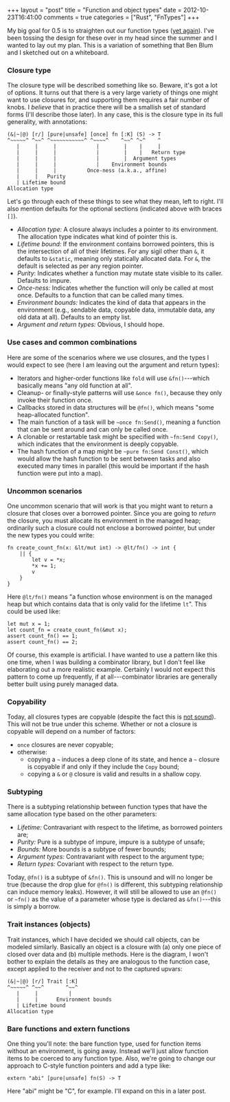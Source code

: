 +++
layout = "post"
title = "Function and object types"
date = 2012-10-23T16:41:00
comments = true
categories = ["Rust", "FnTypes"]
+++

My big goal for 0.5 is to straighten out our function types ([yet again][fn]).  I've
been tossing the design for these over in my head since the summer and
I wanted to lay out my plan.  This is a variation of something
that Ben Blum and I sketched out on a whiteboard.

[fn]: /blog/categories/fntypes

### Closure type

The closure type will be described something like so.  Beware, it's
got a lot of options.  It turns out that there is a very large variety
of things one might want to use closures for, and supporting them
requires a fair number of knobs.  I *believe* that in practice there
will be a smallish set of standard forms (I'll describe those later).
In any case, this is the closure type in its full generality, with
annotations:

    (&|~|@) [r/] [pure|unsafe] [once] fn [:K] (S) -> T
    ^~~~~~^ ^~~^ ^~~~~~~~~~~~^ ^~~~~^    ^~~^ ^~^    ^
       |     |     |             |        |    |     |
       |     |     |             |        |    |   Return type
       |     |     |             |        |  Argument types
       |     |     |             |    Environment bounds
       |     |     |          Once-ness (a.k.a., affine)
       |     |   Purity
       | Lifetime bound
    Allocation type

Let's go through each of these things to see what they mean,
left to right.  I'll also mention defaults for the optional
sections (indicated above with braces `[]`).

- *Allocation type:* A closure always includes a pointer to its
  environment.  The allocation type indicates what kind of pointer
  this is.
- *Lifetime bound:* If the environment contains borrowed pointers,
  this is the intersection of all of their lifetimes.  For any sigil
  other than `&`, it defaults to `&static`, meaning only statically
  allocated data.  For `&`, the default is selected as per any
  region pointer.
- *Purity*: Indicates whether a function may mutate state visible to
  its caller.  Defaults to impure.
- *Once-ness:* Indicates whether the function will only
  be called at most once.  Defaults to
  a function that can be called many times.
- *Environment bounds:* Indicates the kind of data that appears in the
  environment (e.g., sendable data, copyable data, immutable data, any
  old data at all).  Defaults to an empty list.
- *Argument and return types:* Obvious, I should hope.

### Use cases and common combinations

Here are some of the scenarios where we use closures, and the types
I would expect to see (here I am leaving out the argument and return
types):

- Iterators and higher-order functions like `fold` will use
  `&fn()`---which basically means "any old function at all".
- Cleanup- or finally-style patterns will use `&once fn()`, because they
  only invoke their function once.
- Callbacks stored in data structures will be `@fn()`, which means
  "some heap-allocated function".
- The main function of a task will be `~once fn:Send()`, meaning
  a function that can be sent around and can only be called once.
- A clonable or restartable task might be specified with `~fn:Send Copy()`,
  which indicates that the environment is deeply copyable.
- The hash function of a map might be `~pure fn:Send Const()`, which would
  allow the hash function to be sent between tasks and also executed
  many times in parallel (this would be important if the hash function
  were put into a map).
 
### Uncommon scenarios
 
One uncommon scenario that will work is that you might want to return
a closure that closes over a borrowed pointer.  Since you are going to
*return* the closure, you must allocate its environment in the managed
heap; ordinarily such a closure could not enclose a borrowed pointer,
but under the new types you could write:

    fn create_count_fn(x: &lt/mut int) -> @lt/fn() -> int {
        || {
            let v = *x;
            *x += 1;
            v
        }
    }
    
Here `@lt/fn()` means "a function whose environment is on the managed
heap but which contains data that is only valid for the lifetime
`lt`".  This could be used like:

    let mut x = 1;
    let count_fn = create_count_fn(&mut x);
    assert count_fn() == 1;
    assert count_fn() == 2;
    
Of course, this example is artificial.  I have wanted to use a pattern
like this one time, when I was building a combinator library, but I
don't feel like elaborating out a more realistic example.  Certainly I
would not expect this pattern to come up frequently, if at
all---combinator libraries are generally better built using purely
managed data.

### Copyability

Today, all closures types are copyable (despite the fact this is
[not sound][2828]).  This will not be true under this scheme.  Whether
or not a closure is copyable will depend on a number of factors:

- `once` closures are never copyable;
- otherwise:
  - copying a `~` induces a deep clone of its state, and hence
    a `~` closure is copyable if and only if they include the `Copy` bound;
  - copying a `&` or `@` closure is valid and results in a shallow
    copy.

[2828]: https://github.com/mozilla/rust/issues/2828

### Subtyping

There is a subtyping relationship between function types that have the
same allocation type based on the other parameters:

- *Lifetime:* Contravariant with respect to the lifetime, as borrowed
  pointers are;
- *Purity:* Pure is a subtype of impure, impure is a subtype of unsafe;
- *Bounds:* More bounds is a subtype of fewer bounds;
- *Argument types:* Contravariant with respect to the argument type;
- *Return types:* Covariant with respect to the return type.

Today, `@fn()` is a subtype of `&fn()`.  This is unsound and will no
longer be true (because the drop glue for `@fn()` is different, this
subtyping relationship can induce memory leaks).  However, it will
still be allowed to use an `@fn()` or `~fn()` as the value of a
parameter whose type is declared as `&fn()`---this is simply a borrow.

### Trait instances (objects)

Trait instances, which I have decided we should call objects, can be
modeled similarly.  Basically an object is a closure with (a) only one
piece of closed over data and (b) multiple methods.  Here is the
diagram, I won't bother to explain the details as they are analogous
to the function case, except applied to the receiver and not to the
captured upvars:

    (&|~|@) [r/] Trait [:K]
    ^~~~~~^ ^~~^       ^~~^
       |     |          |
       |     |      Environment bounds
       | Lifetime bound
    Allocation type

### Bare functions and extern functions

One thing you'll note: the bare function type, used for function items
without an environment, is going away.  Instead we'll just allow
function items to be coerced to any function type.  Also, we're going
to change our approach to C-style function pointers and add a type
like:

    extern "abi" [pure|unsafe] fn(S) -> T

Here "abi" might be "C", for example.  I'll expand on this in a later
post.
